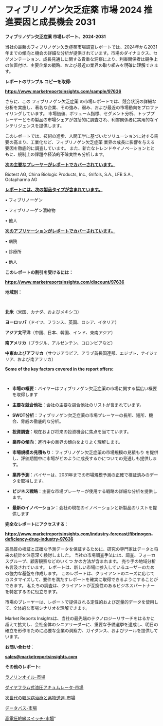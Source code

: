 # フィブリノゲン欠乏症薬 市場 2024 推進要因と成長機会 2031

<strong>フィブリノゲン欠乏症薬 市場レポート、2024-2031</strong>

当社の最新のフィブリノゲン欠乏症薬市場調査レポートでは、2024年から2031年までの傾向と機会の詳細な分析が提供されています。市場のダイナミクス、セグメンテーション、成長見通しに関する貴重な洞察により、利害関係者は競争上の位置付け、主要企業の戦略、および最近の業界の取り組みを明確に理解できます。



<strong>レポートのサンプル コピーを取得:</strong> <a href=https://www.marketreportsinsights.com/sample/97636>

<strong><u>https://www.marketreportsinsights.com/sample/97636</u></strong></a>

さらに、この フィブリノゲン欠乏症薬 の市場レポートでは、競合状況の詳細な分析を実施し、著名な企業、その強み、弱み、および最近の市場動向をプロファイリングしています。 市場価値、ボリューム指標、セグメント分析、トッププレーヤーとその製品の市場シェアが包括的に調査され、利害関係者に実用的なインテリジェンスを提供します。

このレポートでは、技術の進歩、人間工学に基づいたソリューションに対する需要の高まり、工業化など、フィブリノゲン欠乏症薬 業界の成長に影響を与える要因を徹底的に調査しています。 また、新たなトレンドやイノベーションとともに、規制上の課題や経済的不確実性も分析します。



<strong><u>次の主要なプレーヤーがレポートでカバーされています。</u></strong>

Biotest AG, China Biologic Products, Inc., Grifols, S.A., LFB S.A., Octapharma AG



<strong><u><b>レポートには、次の製品タイプが含まれています。</b></u></strong>

• フィブリノーゲン

• フィブリノーゲン濃縮物

• 他人



<strong><u><b>次のアプリケーションがレポートでカバーされています。</b></u></strong>

• 病院

• 診療所

• 他人



<strong><b>このレポートの割引を受けるには：</b></strong>

<a href=https://www.marketreportsinsights.com/discount/97636>

<strong><u>https://www.marketreportsinsights.com/discount/97636</u></strong></a>



<strong>地域別：</strong>

<strong> </strong>



<strong>北米</strong>（米国、カナダ、およびメキシコ）



<strong>ヨーロッパ</strong>（ドイツ、フランス、英国、ロシア、イタリア）



<strong>アジア太平洋</strong>（中国、日本、韓国、インド、東南アジア）



<strong>南アメリカ</strong>（ブラジル、アルゼンチン、コロンビアなど）



<strong>中東およびアフリカ</strong>（サウジアラビア、アラブ首長国連邦、エジプト、ナイジェリア、および南アフリカ）



<strong>Some of the key factors covered in the report offers:</strong>

<strong> </strong>
<ul>
  <li>

<strong>市場の概要</strong>：バイヤーはフィブリノゲン欠乏症薬の市場に関する幅広い概要を取得します</li>
  <li>

<strong>主要な競合他社</strong>：会社の主要な競合他社のリストが含まれています。</li>
  <li>

<strong>SWOT分析</strong>：フィブリノゲン欠乏症薬の市場プレーヤーの長所、短所、機会、脅威の徹底的な分析。</li>
  <li>

<strong>投資調査</strong>：現在および将来の投資機会に焦点を当てています。</li>
  <li>

<strong>業界の傾向</strong>：進行中の業界の傾向をよりよく理解します。</li>
  <li>

<strong>市場規模の見積もり</strong>：フィブリノゲン欠乏症薬の市場規模の見積もり を提供し、評価期間中に市場がどのように成長するかについての見通しも提供します。</li>
  <li>

<strong>業界予測</strong>：バイヤーは、2031年までの市場規模予測の正確で検証済みのデータを取得します。</li>
  <li>

<strong>ビジネス戦略</strong>：主要な市場プレーヤーが使用する戦略の詳細な分析を提供します。</li>
  <li>

<strong>最新のイノベーション</strong>：会社の現在のイノベーションと新製品のリストを提供します</li>
</ul>


<strong>完全なレポートにアクセスする</strong>：

<a href=https://www.marketreportsinsights.com/industry-forecast/fibrinogen-deficiency-drug-industry-97636>

<strong><u>https://www.marketreportsinsights.com/industry-forecast/fibrinogen-deficiency-drug-industry-97636</u></strong></a>

高品質の検証と正確な予測データを保証するために、研究の専門家はデータと将来の統計を注意深く検討しました。 当社の市場調査手法には、調査、フォーカスグループ、顧客観察などのいくつ かの方法が含まれます。 売り手の地域分析も言及されています。 レポートは、新しい市場に参入しているユーザーのための強力な基盤を作成します。 このレポートは、クライアントのニーズに応じてカスタマイズして、要件を満たすレポートを確実に取得できるようにすることができます。 私たちの調査は、クライアントが互換性のあるビジネスパートナーを特定するのに役立ちます。

市場のプレーヤーは、レポートで提供される定性的および定量的データを使用して、全体的な市場シナリオを理解できます。

Market Reports Insightsは、当社の最先端のテクノロジーリサーチをはるかに超えて拡大し、会社全体のシニアリーダーに、重要な予備選挙を達成し、明日の確立を形作るために必要な企業の洞察力、ガイダンス、およびツールを提供しています。



<strong><b>お問い合わせ</b></strong>：

<a href=mailto:sales@marketreportsinsights.com>

<strong><u>sales@marketreportsinsights.com</u></strong></a>



<strong>その他のレポート:</strong>

<a href=https://www.linkedin.com/pulse/ラノリンオイル-市場-2023-新興市場-将来の動向と市場需要-2030-bd2if/>ラノリンオイル-市場</a>

<a href=https://www.linkedin.com/pulse/ダイヤフラム式油圧アキュムレータ-市場-2023-推進要因と成長機会-2030-cqdif/>ダイヤフラム式油圧アキュムレータ-市場</a>

<a href=https://www.linkedin.com/pulse/次世代の糖尿病治療と薬物送達-市場-2023-swot-分析と成長率-2030-ndnnf/>次世代の糖尿病治療と薬物送達-市場</a>

<a href=https://www.linkedin.com/pulse/データバス-市場-2023-総利益と主要ベンダー-2030-analytics-achievers-24-analysis-abtjf/>データバス-市場</a>

<a href=https://www.linkedin.com/pulse/高電圧絶縁スイッチ-市場-2023-swot-分析と最新イノベーション-2030-dintf/>高電圧絶縁スイッチ-市場</a>"
